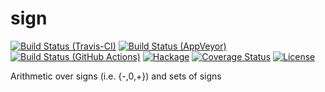 sign
====

[![Build Status (Travis-CI)](https://secure.travis-ci.org/msakai/sign.png?branch=master)](http://travis-ci.org/msakai/sign)
[![Build Status (AppVeyor)](https://ci.appveyor.com/api/projects/status/txxfj27tg5ee6ma2/branch/master?svg=true)](https://ci.appveyor.com/project/msakai/sign/branch/master)
[![Build Status (GitHub Actions)](https://github.com/msakai/sign/workflows/build/badge.svg)](https://github.com/msakai/sign/actions)
[![Hackage](https://img.shields.io/hackage/v/sign.svg)](https://hackage.haskell.org/package/sign)
[![Coverage Status](https://coveralls.io/repos/msakai/sign/badge.svg)](https://coveralls.io/r/msakai/sign)
[![License](https://img.shields.io/badge/License-BSD%203--Clause-blue.svg)](https://opensource.org/licenses/BSD-3-Clause)

Arithmetic over signs (i.e. {-,0,+}) and sets of signs
